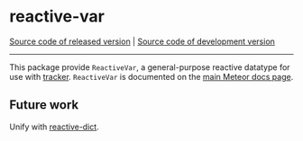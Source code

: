 # reactive-var
[Source code of released version](https://github.com/meteor/meteor/tree/master/packages/reactive-var) | [Source code of development version](https://github.com/meteor/meteor/tree/devel/packages/reactive-var)
***

This package provide `ReactiveVar`, a general-purpose reactive
datatype for use with
[tracker](https://atmospherejs.com/meteor/tracker). `ReactiveVar` is
documented on the [main
Meteor docs page](https://docs.meteor.com/#reactivevar_pkg).

## Future work

Unify with [reactive-dict](https://atmospherejs.com/meteor/reactive-dict).
